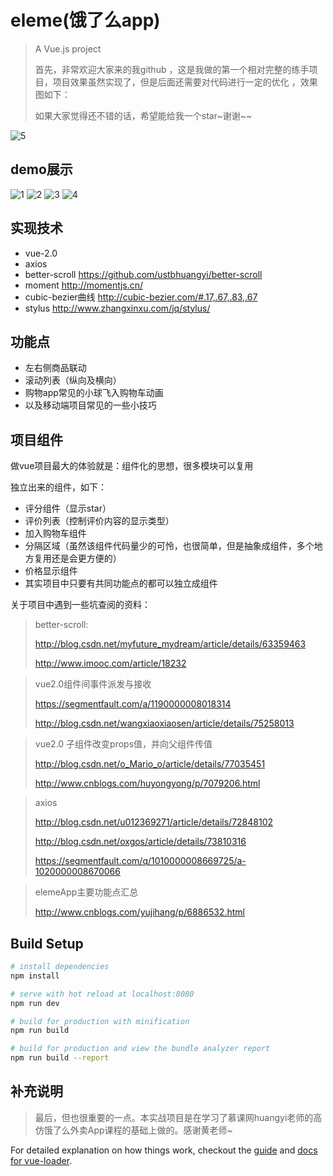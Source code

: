 # eleme(饿了么app)

> A Vue.js project
>
> 首先，非常欢迎大家来的我github ，这是我做的第一个相对完整的练手项目，项目效果虽然实现了，但是后面还需要对代码进行一定的优化 ，效果图如下：
>
> 如果大家觉得还不错的话，希望能给我一个star~谢谢~~

 ![5](images/5.jpg)



## demo展示 ##

 ![1](images/1.png) ![2](images/2.png) ![3](images/3.png) ![4](images/4.png)



## 实现技术 ##

- vue-2.0
- axios
- better-scroll    https://github.com/ustbhuangyi/better-scroll
- moment    http://momentjs.cn/
- cubic-bezier曲线    http://cubic-bezier.com/#.17,.67,.83,.67
- stylus    http://www.zhangxinxu.com/jq/stylus/

## 功能点 ##

- 左右侧商品联动
- 滚动列表（纵向及横向）
- 购物app常见的小球飞入购物车动画
- 以及移动端项目常见的一些小技巧

## 项目组件 ##

做vue项目最大的体验就是：组件化的思想，很多模块可以复用

独立出来的组件，如下：

- 评分组件（显示star）
- 评价列表（控制评价内容的显示类型）
- 加入购物车组件
- 分隔区域（虽然该组件代码量少的可怜，也很简单，但是抽象成组件，多个地方复用还是会更方便的）
- 价格显示组件
- 其实项目中只要有共同功能点的都可以独立成组件



关于项目中遇到一些坑查阅的资料：

> better-scroll:
>
> http://blog.csdn.net/myfuture_mydream/article/details/63359463
>
> http://www.imooc.com/article/18232



> vue2.0组件间事件派发与接收
>
> https://segmentfault.com/a/1190000008018314
>
> http://blog.csdn.net/wangxiaoxiaosen/article/details/75258013



> vue2.0 子组件改变props值，并向父组件传值
>
> http://blog.csdn.net/o_Mario_o/article/details/77035451
>
> http://www.cnblogs.com/huyongyong/p/7079206.html



> axios
>
> http://blog.csdn.net/u012369271/article/details/72848102
>
> http://blog.csdn.net/oxgos/article/details/73810316
>
> https://segmentfault.com/q/1010000008669725/a-1020000008670066



> elemeApp主要功能点汇总
>
> http://www.cnblogs.com/yujihang/p/6886532.html



## Build Setup

``` bash
# install dependencies
npm install

# serve with hot reload at localhost:8080
npm run dev

# build for production with minification
npm run build

# build for production and view the bundle analyzer report
npm run build --report
```



## 补充说明 ##

> 最后，但也很重要的一点。本实战项目是在学习了慕课网huangyi老师的高仿饿了么外卖App课程的基础上做的。感谢黄老师~



For detailed explanation on how things work, checkout the [guide](http://vuejs-templates.github.io/webpack/) and [docs for vue-loader](http://vuejs.github.io/vue-loader).

